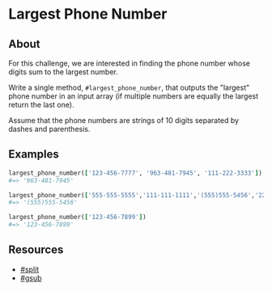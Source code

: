 

# Largest Phone Number

## About

For this challenge, we are interested in finding the phone number whose digits sum to the largest number.

Write a single method, `#largest_phone_number`, that outputs the "largest" phone number in an input array (if multiple numbers are equally the largest return the last one). 

Assume that the phone numbers are strings of 10 digits separated by dashes and parenthesis.

## Examples

```ruby
largest_phone_number(['123-456-7777', '963-481-7945', '111-222-3333'])
#=> '963-481-7945'

largest_phone_number(['555-555-5555','111-111-1111','(555)555-5456','222-121-2121'])
#=> '(555)555-5456'

largest_phone_number(['123-456-7899'])
#=> '123-456-7899'
```

## Resources

* [#split](http://ruby-doc.org/core-2.1.4/String.html#method-i-split)
* [#gsub](http://ruby-doc.org/core-2.1.4/String.html#method-i-gsub)

